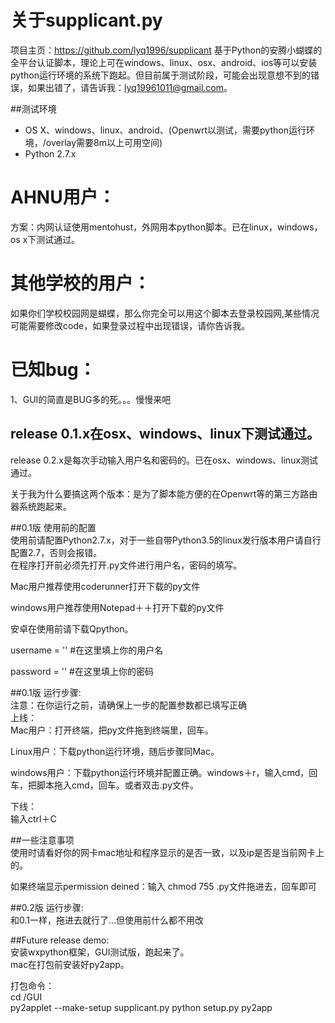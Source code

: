 # 关于supplicant.py
项目主页：https://github.com/lyq1996/supplicant
基于Python的安腾小蝴蝶的全平台认证脚本，理论上可在windows、linux、osx、android、ios等可以安装python运行环境的系统下跑起。但目前属于测试阶段，可能会出现意想不到的错误，如果出错了，请告诉我：lyq19961011@gmail.com。  

##测试环境
* OS X、windows、linux、android、(Openwrt以测试，需要python运行环境，/overlay需要8m以上可用空间)
* Python 2.7.x

# AHNU用户：
方案：内网认证使用mentohust，外网用本python脚本。已在linux，windows，os x下测试通过。


# 其他学校的用户：
如果你们学校校园网是蝴蝶，那么你完全可以用这个脚本去登录校园网,某些情况可能需要修改code，如果登录过程中出现错误，请你告诉我。

# 已知bug：
 1、GUI的简直是BUG多的死。。。慢慢来吧

## release 0.1.x在osx、windows、linux下测试通过。  
release 0.2.x是每次手动输入用户名和密码的。已在osx、windows、linux测试通过。
  
  关于我为什么要搞这两个版本：是为了脚本能方便的在Openwrt等的第三方路由器系统跑起来。


##0.1版 使用前的配置  
使用前请配置Python2.7.x，对于一些自带Python3.5的linux发行版本用户请自行配置2.7，否则会报错。  
在程序打开前必须先打开.py文件进行用户名，密码的填写。  

Mac用户推荐使用coderunner打开下载的py文件  

windows用户推荐使用Notepad＋＋打开下载的py文件  

安卓在使用前请下载Qpython。


username = '' #在这里填上你的用户名

password = '' #在这里填上你的密码


##0.1版 运行步骤:  
注意：在你运行之前，请确保上一步的配置参数都已填写正确  
上线：  
Mac用户：打开终端，把py文件拖到终端里，回车。

Linux用户：下载python运行环境，随后步骤同Mac。

windows用户：下载python运行环境并配置正确。windows＋r，输入cmd，回车，把脚本拖入cmd，回车。或者双击.py文件。    

下线：  
输入ctrl＋C

##一些注意事项  
使用时请看好你的网卡mac地址和程序显示的是否一致，以及ip是否是当前网卡上的。  

如果终端显示permission deined：输入 chmod 755 .py文件拖进去，回车即可

##0.2版 运行步骤:  
和0.1一样，拖进去就行了...但使用前什么都不用改

##Future release demo:  
安装wxpython框架，GUI测试版，跑起来了。  
mac在打包前安装好py2app。  

打包命令：  
cd /GUI  
py2applet --make-setup supplicant.py
python setup.py py2app
  

